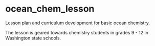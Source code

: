 # ocean_chem_lesson
Lesson plan and curriculum development for basic ocean chemistry.

The lesson is geared towards chemistry students in grades 9 - 12 in Washington state schools.
